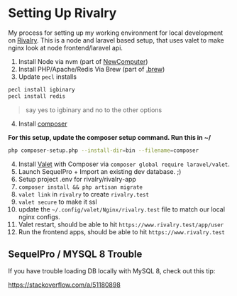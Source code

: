 # Setting Up Rivalry

My process for setting up my working environment for local development on [Rivalry](www.rivalry.com). This is a node and laravel based setup, that uses valet to make nginx look at node frontend/laravel api.

1. Install Node via nvm (part of [NewComputer](./NewComputer.md))
2. Install PHP/Apache/Redis Via Brew (part of [.brew](./.brew))
3. Update `pecl` installs

```bash
pecl install igbinary
pecl install redis 
```
> say yes to igbinary and no to the other options

4. Install [composer](https://getcomposer.org/doc/00-intro.md)

**For this setup, update the composer setup command. Run this in ~/**

```bash
php composer-setup.php --install-dir=bin --filename=composer
```

4. Install [Valet](https://laravel.com/docs/6.x/valet) with Composer via `composer global require laravel/valet`.
5. Launch SequelPro + Import an existing dev database. ;)
6. Setup project .env for rivalry/rivalry-app
7. `composer install && php artisan migrate`
8. `valet link` in `rivalry` to create `rivalry.test`
9. `valet secure` to make it ssl
10. update the `~/.config/valet/Nginx/rivalry.test` file to match our local nginx configs.
11. Valet restart, should be able to hit `https://www.rivalry.test/app/user`
12. Run the frontend apps, should be able to hit `https://www.rivalry.test`


## SequelPro / MYSQL 8 Trouble

If you have trouble loading DB locally with MySQL 8, check out this tip:

https://stackoverflow.com/a/51180898
